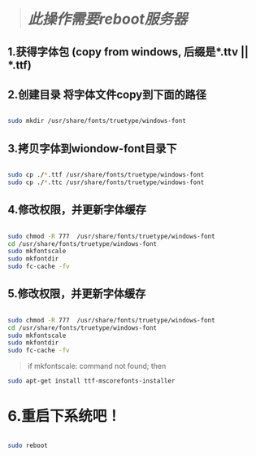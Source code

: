 > # *此操作需要reboot服务器*

## 1.获得字体包 (copy from windows, 后缀是*.ttv || *.ttf)

## 2.创建目录 将字体文件copy到下面的路径

```sh

sudo mkdir /usr/share/fonts/truetype/windows-font

```

## 3.拷贝字体到wiondow-font目录下

```sh

sudo cp ./*.ttf /usr/share/fonts/truetype/windows-font
sudo cp ./*.ttc /usr/share/fonts/truetype/windows-font

```

## 4.修改权限，并更新字体缓存

```sh

sudo chmod -R 777  /usr/share/fonts/truetype/windows-font
cd /usr/share/fonts/truetype/windows-font
sudo mkfontscale
sudo mkfontdir
sudo fc-cache -fv

```

## 5.修改权限，并更新字体缓存

```sh

sudo chmod -R 777  /usr/share/fonts/truetype/windows-font
cd /usr/share/fonts/truetype/windows-font
sudo mkfontscale
sudo mkfontdir
sudo fc-cache -fv

```

> if mkfontscale: command not found; then 

```sh
sudo apt-get install ttf-mscorefonts-installer
```


# 6.重启下系统吧！

```sh

sudo reboot

```

